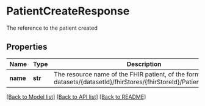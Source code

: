 # PatientCreateResponse

The reference to the patient created
## Properties
Name | Type | Description | Notes
------------ | ------------- | ------------- | -------------
**name** | **str** | The resource name of the FHIR patient, of the form datasets/{datasetId}/fhirStores/{fhirStoreId}/Patient/{PatientId} | [optional] 

[[Back to Model list]](../README.md#documentation-for-models) [[Back to API list]](../README.md#documentation-for-api-endpoints) [[Back to README]](../README.md)


